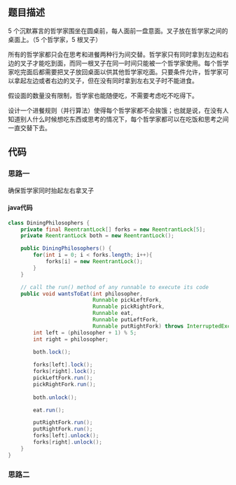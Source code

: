 ## 题目描述

5 个沉默寡言的哲学家围坐在圆桌前，每人面前一盘意面。叉子放在哲学家之间的桌面上。（5 个哲学家，5 根叉子）

所有的哲学家都只会在思考和进餐两种行为间交替。哲学家只有同时拿到左边和右边的叉子才能吃到面，而同一根叉子在同一时间只能被一个哲学家使用。每个哲学家吃完面后都需要把叉子放回桌面以供其他哲学家吃面。只要条件允许，哲学家可以拿起左边或者右边的叉子，但在没有同时拿到左右叉子时不能进食。

假设面的数量没有限制，哲学家也能随便吃，不需要考虑吃不吃得下。

设计一个进餐规则（并行算法）使得每个哲学家都不会挨饿；也就是说，在没有人知道别人什么时候想吃东西或思考的情况下，每个哲学家都可以在吃饭和思考之间一直交替下去。

## 代码


### 思路一
确保哲学家同时抬起左右拿叉子

#### java代码
```` java
class DiningPhilosophers {
    private final ReentrantLock[] forks = new ReentrantLock[5];
    private ReentrantLock both = new ReentrantLock();

    public DiningPhilosophers() {
        for(int i = 0; i < forks.length; i++){
            forks[i] = new ReentrantLock();
        }
    }

    // call the run() method of any runnable to execute its code
    public void wantsToEat(int philosopher,
                           Runnable pickLeftFork,
                           Runnable pickRightFork,
                           Runnable eat,
                           Runnable putLeftFork,
                           Runnable putRightFork) throws InterruptedException {
        int left = (philosopher + 1) % 5;
        int right = philosopher;
        
        both.lock();

        forks[left].lock();
        forks[right].lock();
        pickLeftFork.run();
        pickRightFork.run();
        
        both.unlock();

        eat.run();

        putRightFork.run();
        putRightFork.run();
        forks[left].unlock();
        forks[right].unlock();
    }
}
````

### 思路二
